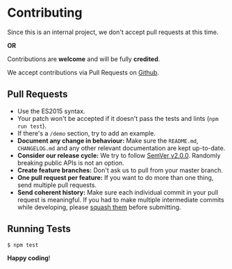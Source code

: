 # Contributing

Since this is an internal project, we don't accept pull requests at this time.

**OR**

Contributions are **welcome** and will be fully **credited**.

We accept contributions via Pull Requests on [Github](https://github.com/spatie/spatie-dom).

## Pull Requests

- Use the ES2015 syntax.
- Your patch won't be accepted if it doesn't pass the tests and lints (`npm run test`).
- If there's a `/demo` section, try to add an example.
- **Document any change in behaviour:** Make sure the `README.md`, `CHANGELOG.md` and any other relevant documentation are kept up-to-date.
- **Consider our release cycle:** We try to follow [SemVer v2.0.0](http://semver.org/). Randomly breaking public APIs is not an option.
- **Create feature branches:** Don't ask us to pull from your master branch.
- **One pull request per feature:** If you want to do more than one thing, send multiple pull requests.
- **Send coherent history:** Make sure each individual commit in your pull request is meaningful. If you had to make multiple intermediate commits while developing, please [squash them](http://www.git-scm.com/book/en/v2/Git-Tools-Rewriting-History#Changing-Multiple-Commit-Messages) before submitting.

## Running Tests

``` bash
$ npm test
```

**Happy coding**!
